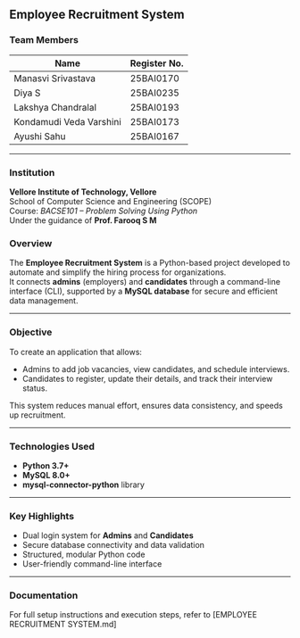 ## Employee Recruitment System

### Team Members
| Name | Register No. |
|------|---------------|
| Manasvi Srivastava | 25BAI0170 |
| Diya S | 25BAI0235 |
| Lakshya Chandralal | 25BAI0193 |
| Kondamudi Veda Varshini | 25BAI0173 |
| Ayushi Sahu | 25BAI0167 |

---

### Institution
**Vellore Institute of Technology, Vellore**  
School of Computer Science and Engineering (SCOPE)  
Course: *BACSE101 – Problem Solving Using Python*  
Under the guidance of **Prof. Farooq S M**

### Overview
The **Employee Recruitment System** is a Python-based project developed to automate and simplify the hiring process for organizations.  
It connects **admins** (employers) and **candidates** through a command-line interface (CLI), supported by a **MySQL database** for secure and efficient data management.

---

### Objective
To create an application that allows:
- Admins to add job vacancies, view candidates, and schedule interviews.  
- Candidates to register, update their details, and track their interview status.  

This system reduces manual effort, ensures data consistency, and speeds up recruitment.

---

### Technologies Used
- **Python 3.7+**  
- **MySQL 8.0+**  
- **mysql-connector-python** library  

---

### Key Highlights
- Dual login system for **Admins** and **Candidates**  
- Secure database connectivity and data validation  
- Structured, modular Python code  
- User-friendly command-line interface  

---

### Documentation
For full setup instructions and execution steps, refer to [EMPLOYEE RECRUITMENT SYSTEM.md]

